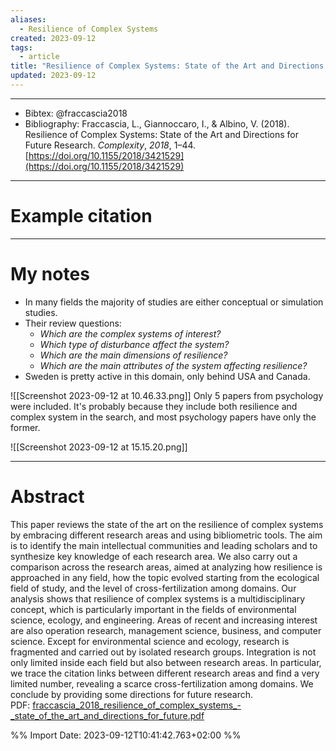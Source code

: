 ```yaml
---
aliases:
  - Resilience of Complex Systems
created: 2023-09-12
tags:
  - article
title: "Resilience of Complex Systems: State of the Art and Directions for Future Research"
updated: 2023-09-12
---
```


---

- Bibtex: @fraccascia2018
- Bibliography: Fraccascia, L., Giannoccaro, I., & Albino, V. (2018). Resilience of Complex Systems: State of the Art and Directions for Future Research. _Complexity_, _2018_, 1–44. [https://doi.org/10.1155/2018/3421529](https://doi.org/10.1155/2018/3421529)

---
# Example citation


---
# My notes

- In many fields the majority of studies are either conceptual or simulation studies. 
- Their review questions:
	- *Which are the complex systems of interest?*
	- *Which type of disturbance affect the system?*
	- *Which are the main dimensions of resilience?*
	- *Which are the main attributes of the system affecting resilience?*
- Sweden is pretty active in this domain, only behind USA and Canada.

![[Screenshot 2023-09-12 at 10.46.33.png]]
Only 5 papers from psychology were included. It's probably because they include both resilience and complex system in the search, and most psychology papers have only the former.

![[Screenshot 2023-09-12 at 15.15.20.png]]

---

# Abstract
This paper reviews the state of the art on the resilience of complex systems by embracing different research areas and using bibliometric tools. The aim is to identify the main intellectual communities and leading scholars and to synthesize key knowledge of each research area. We also carry out a comparison across the research areas, aimed at analyzing how resilience is approached in any field, how the topic evolved starting from the ecological field of study, and the level of cross-fertilization among domains. Our analysis shows that resilience of complex systems is a multidisciplinary concept, which is particularly important in the fields of environmental science, ecology, and engineering. Areas of recent and increasing interest are also operation research, management science, business, and computer science. Except for environmental science and ecology, research is fragmented and carried out by isolated research groups. Integration is not only limited inside each field but also between research areas. In particular, we trace the citation links between different research areas and find a very limited number, revealing a scarce cross-fertilization among domains. We conclude by providing some directions for future research.
PDF: [fraccascia_2018_resilience_of_complex_systems_-_state_of_the_art_and_directions_for_future.pdf](file:///Users/oskarflygare/Library/CloudStorage/OneDrive-KarolinskaInstitutet/30-39%20Resources/37%20-%20Personal%20research%20library/zotero-articles/Fraccascia/fraccascia_2018_resilience_of_complex_systems_-_state_of_the_art_and_directions_for_future.pdf)

%% Import Date: 2023-09-12T10:41:42.763+02:00 %%
